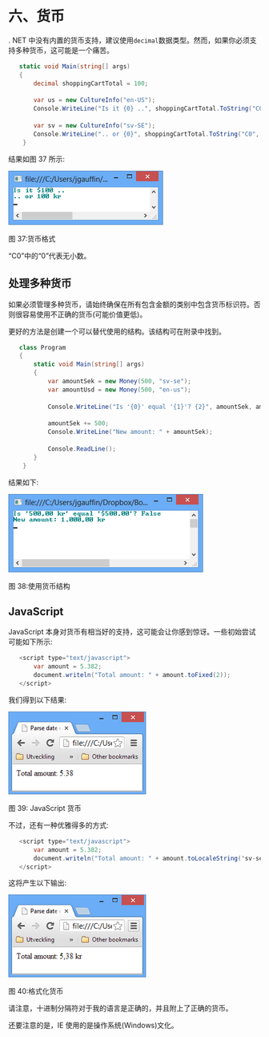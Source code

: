 # 六、货币

. NET 中没有内置的货币支持，建议使用`decimal`数据类型。然而，如果你必须支持多种货币，这可能是一个痛苦。

```cs
   static void Main(string[] args)
   {
       decimal shoppingCartTotal = 100;

       var us = new CultureInfo("en-US");
       Console.WriteLine("Is it {0} ..", shoppingCartTotal.ToString("C0", us));

       var sv = new CultureInfo("sv-SE");
       Console.WriteLine(".. or {0}", shoppingCartTotal.ToString("C0", sv));
    }

```

结果如图 37 所示:

![](img/image040.png)

图 37:货币格式

“C0”中的“0”代表无小数。

## 处理多种货币

如果必须管理多种货币，请始终确保在所有包含金额的类别中包含货币标识符。否则很容易使用不正确的货币(可能价值更低)。

更好的方法是创建一个可以替代使用的结构。该结构可在附录中找到。

```cs
   class Program
   {
       static void Main(string[] args)
       {
           var amountSek = new Money(500, "sv-se");
           var amountUsd = new Money(500, "en-us");

           Console.WriteLine("Is '{0}' equal '{1}'? {2}", amountSek, amountUsd, amountSek.Equals(amountUsd));

           amountSek += 500;
           Console.WriteLine("New amount: " + amountSek);

           Console.ReadLine();
       }
    }

```

结果如下:

![](img/image041.png)

图 38:使用货币结构

## JavaScript

JavaScript 本身对货币有相当好的支持，这可能会让你感到惊讶。一些初始尝试可能如下所示:

```cs
   <script type="text/javascript">
       var amount = 5.382;
       document.writeln("Total amount: " + amount.toFixed(2));
   </script>

```

我们得到以下结果:

![](img/image042.png)

图 39: JavaScript 货币

不过，还有一种优雅得多的方式:

```cs
   <script type="text/javascript">
       var amount = 5.382;
       document.writeln("Total amount: " + amount.toLocaleString('sv-se', { style: 'currency' }));
   </script>

```

这将产生以下输出:

![](img/image043.png)

图 40:格式化货币

请注意，十进制分隔符对于我的语言是正确的，并且附上了正确的货币。

还要注意的是，IE 使用的是操作系统(Windows)文化。
